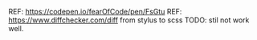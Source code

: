 REF: https://codepen.io/fearOfCode/pen/FsGtu
REF: https://www.diffchecker.com/diff
from stylus to scss
TODO: stil not work well.
